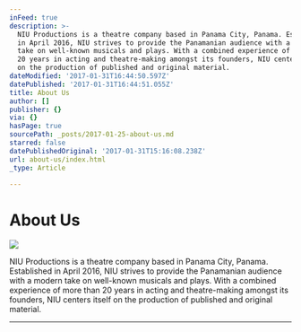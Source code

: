 ```yaml
---
inFeed: true
description: >-
  NIU Productions is a theatre company based in Panama City, Panama. Established
  in April 2016, NIU strives to provide the Panamanian audience with a modern
  take on well-known musicals and plays. With a combined experience of more than
  20 years in acting and theatre-making amongst its founders, NIU centers itself
  on the production of published and original material.
dateModified: '2017-01-31T16:44:50.597Z'
datePublished: '2017-01-31T16:44:51.055Z'
title: About Us
author: []
publisher: {}
via: {}
hasPage: true
sourcePath: _posts/2017-01-25-about-us.md
starred: false
datePublishedOriginal: '2017-01-31T15:16:08.238Z'
url: about-us/index.html
_type: Article

---
```

# About Us
![](https://imgflo.herokuapp.com/graph/2b2431f8e7ba7b0/e42a3941556a1e9e1a3c334b8905301c/croprotate.png?cropheight=695&cropwidth=695&degrees=0&input=https%3A%2F%2Fthe-grid-user-content.s3-us-west-2.amazonaws.com%2Fe985e971-985e-48a6-ab9a-38d97776876d.png&x=5&y=5)

NIU Productions is a theatre company based in Panama City, Panama. Established in April 2016, NIU strives to provide the Panamanian audience with a modern take on well-known musicals and plays. With a combined experience of more than 20 years in acting and theatre-making amongst its founders, NIU centers itself on the production of published and original material.

---